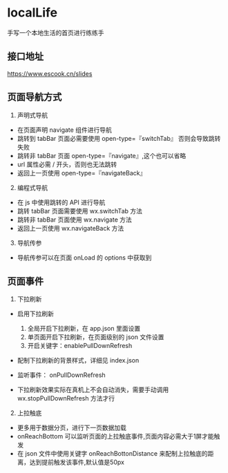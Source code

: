 # localLife

手写一个本地生活的首页进行练练手

## 接口地址
https://www.escook.cn/slides

## 页面导航方式
1. 声明式导航
  - 在页面声明 navigate 组件进行导航
  - 跳转到 tabBar 页面必需要使用 open-type=『switchTab』 否则会导致跳转失败
  - 跳转非 tabBar 页面 open-type=『navigate』,这个也可以省略
  - url 属性必需 / 开头，否则也无法跳转
  - 返回上一页使用 open-type=『navigateBack』

2. 编程式导航
  - 在 js 中使用跳转的 API 进行导航
  - 跳转 tabBar 页面需要使用 wx.switchTab 方法
  - 跳转非 tabBar 页面使用 wx.navigate 方法
  - 返回上一页使用 wx.navigateBack 方法

3. 导航传参
  - 导航传参可以在页面 onLoad 的 options 中获取到

## 页面事件
1. 下拉刷新
  - 启用下拉刷新
    1. 全局开启下拉刷新，在 app.json 里面设置
    2. 单页面开启下拉刷新，在页面级别的 json 文件设置
    3. 开启关键字：enablePullDownRefresh

  - 配制下拉刷新的背景样式，详细见 index.json
  - 监听事件： onPullDownRefresh
  - 下拉刷新效果实际在真机上不会自动消失，需要手动调用 wx.stopPullDownRefresh 方法才行

2. 上拉触底
  - 更多用于数据分页，进行下一页数据加载
  - onReachBottom 可以监听页面的上拉触底事件,页面内容必需大于1屏才能触发
  - 在 json 文件中使用关键字 onReachBottonDistance 来配制上拉触底的距离，达到提前触发该事件,默认值是50px